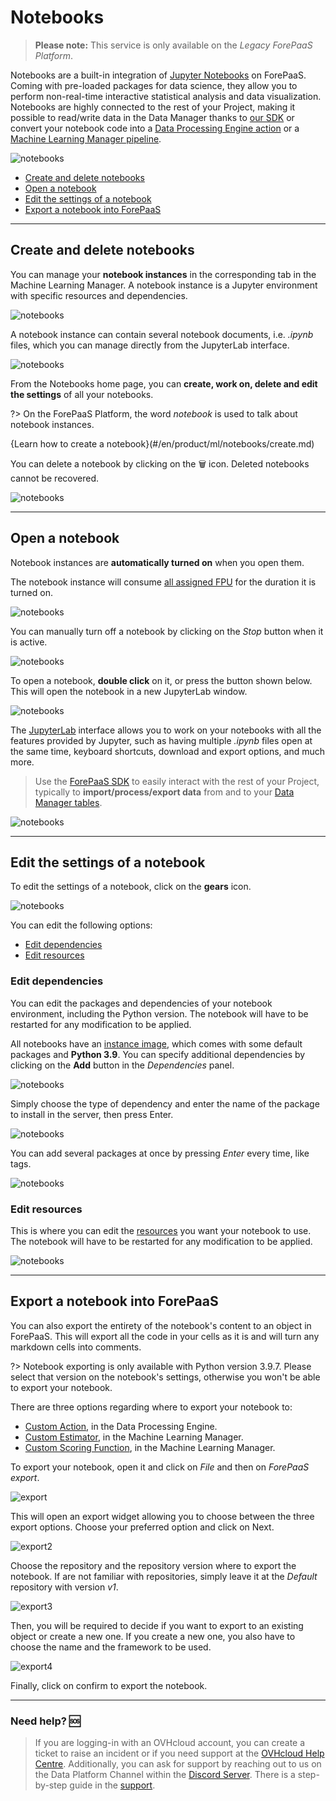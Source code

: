 # Notebooks

>**Please note:** This service is only available on the *Legacy ForePaaS Platform*.

Notebooks are a built-in integration of [Jupyter Notebooks](https://jupyter.org/) on ForePaaS. Coming with pre-loaded packages for data science, they allow you to perform non-real-time interactive statistical analysis and data visualization. Notebooks are highly connected to the rest of your Project, making it possible to read/write data in the Data Manager thanks to [our SDK](/en/technical/sdk/dpe/index) or convert your notebook code into a [Data Processing Engine action](/en/product/dpe/actions/index) or a [Machine Learning Manager pipeline](/en/product/ml/pipelines/index).

![notebooks](picts/jupyterlab.png)

* [Create and delete notebooks](/en/product/ml/notebooks/index.md?id=create-and-delete-notebooks)
* [Open a notebook](/en/product/ml/notebooks/index.md?id=open-a-notebook)
* [Edit the settings of a notebook](/en/product/ml/notebooks/index.md?id=edit-the-settings-of-a-notebook)
* [Export a notebook into ForePaaS](/en/product/ml/notebooks/index.md?id=export-a-notebook-into-forepaas)

---
## Create and delete notebooks

You can manage your **notebook instances** in the corresponding tab in the Machine Learning Manager. A notebook instance is a Jupyter environment with specific resources and dependencies.  

![notebooks](picts/main-page.png)

A notebook instance can contain several notebook documents, i.e. *.ipynb* files, which you can manage directly from the JupyterLab interface.

![notebooks](picts/jupyterlab-ipynb.png)

From the Notebooks home page, you can **create, work on, delete and edit the settings** of all your notebooks.

?> On the ForePaaS Platform, the word *notebook* is used to talk about notebook instances.

{Learn how to create a notebook}(#/en/product/ml/notebooks/create.md)

You can delete a notebook by clicking on the 🗑️ icon. Deleted notebooks cannot be recovered.

![notebooks](picts/delete.png)

---
## Open a notebook

Notebook instances are **automatically turned on** when you open them. 

The notebook instance will consume [all assigned FPU](/en/product/billing/resources/index) for the duration it is turned on. 

![notebooks](picts/turn-on.png)

You can manually turn off a notebook by clicking on the *Stop* button when it is active.

![notebooks](picts/turn-off.png)

To open a notebook, **double click** on it, or press the button shown below. This will open the notebook in a new JupyterLab window.

![notebooks](picts/open.png)

The [JupyterLab](https://jupyterlab.readthedocs.io/en/stable/) interface allows you to work on your notebooks with all the features provided by Jupyter, such as having multiple *.ipynb* files open at the same time, keyboard shortcuts, download and export options, and much more.

> Use the [ForePaaS SDK](/en/technical/sdk/dpe/index) to easily interact with the rest of your Project, typically to **import/process/export data** from and to your [Data Manager tables](/en/product/data-manager/tables/index).

![notebooks](picts/jupyterlab.png)

---
## Edit the settings of a notebook

To edit the settings of a notebook, click on the **gears** icon.

![notebooks](picts/edit.png)

You can edit the following options:
* [Edit dependencies](/en/product/ml/notebooks/index.md?id=edit-dependencies)
* [Edit resources](/en/product/ml/notebooks/index.md?id=edit-resources)

### Edit dependencies
You can edit the packages and dependencies of your notebook environment, including the Python version. The notebook will have to be restarted for any modification to be applied.

All notebooks have an [instance image](/en/product/ml/notebooks/create), which comes with some default packages and **Python 3.9**. You can specify additional dependencies by clicking on the **Add** button in the *Dependencies* panel.

![notebooks](picts/add-dep1.png)

Simply choose the type of dependency and enter the name of the package to install in the server, then press Enter.

![notebooks](picts/add-dep2.png)

You can add several packages at once by pressing *Enter* every time, like tags.

![notebooks](picts/add-dep3.png)

### Edit resources

This is where you can edit the [resources](/en/product/billing/resources/index) you want your notebook to use. The notebook will have to be restarted for any modification to be applied.

![notebooks](picts/resources.png)

---
## Export a notebook into ForePaaS

You can also export the entirety of the notebook's content to an object in ForePaaS. This will export all the code in your cells as it is and will turn any markdown cells into comments. 

?> Notebook exporting is only available with Python version 3.9.7. Please select that version on the notebook's settings, otherwise you won't be able to export your notebook.

There are three options regarding where to export your notebook to:
- [Custom Action](/en/product/dpe/actions/custom/index.md), in the Data Processing Engine.
- [Custom Estimator](/en/product/ml/pipelines/configure/training/custom-estimator.md), in the Machine Learning Manager.
- [Custom Scoring Function](/en/product/ml/pipelines/configure/training/validation.md?id=custom-scoring-function), in the Machine Learning Manager.

To export your notebook, open it and click on *File* and then on *ForePaaS export*. 

![export](picts/notebook_export.png)

This will open an export widget allowing you to choose between the three export options. Choose your preferred option and click on Next.
 
![export2](picts/notebook_export_options.png)

Choose the repository and the repository version where to export the notebook. If are not familiar with repositories, simply leave it at the *Default* repository with version *v1*.

![export3](picts/notebook_export4.png)

Then, you will be required to decide if you want to export to an existing object or create a new one. If you create a new one, you also have to choose the name and the framework to be used.

![export4](picts/notebook_export2.png)

Finally, click on confirm to export the notebook.


---
###  Need help? 🆘

> If you are logging-in with an OVHcloud account, you can create a ticket to raise an incident or if you need support at the [OVHcloud Help Centre](https://help.ovhcloud.com/csm/fr-home?id=csm_index). Additionally, you can ask for support by reaching out to us on the Data Platform Channel within the [Discord Server](https://discord.com/channels/850031577277792286/1163465539981672559). There is a step-by-step guide in the [support](/en/support/index.md).